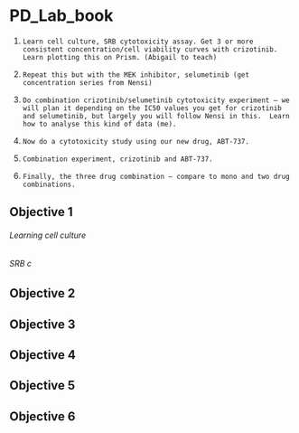 # PD_Lab_book

1.     Learn cell culture, SRB cytotoxicity assay. Get 3 or more consistent concentration/cell viability curves with crizotinib. Learn plotting this on Prism. (Abigail to teach)
2.     Repeat this but with the MEK inhibitor, selumetinib (get concentration series from Nensi)
3.     Do combination crizotinib/selumetinib cytotoxicity experiment – we will plan it depending on the IC50 values you get for crizotinib and selumetinib, but largely you will follow Nensi in this.  Learn how to analyse this kind of data (me).
4.     Now do a cytotoxicity study using our new drug, ABT-737.
5.     Combination experiment, crizotinib and ABT-737.
6.     Finally, the three drug combination – compare to mono and two drug combinations.

## Objective 1
###### Learning cell culture
###### SRB c

## Objective 2


## Objective 3


## Objective 4


## Objective 5

## Objective 6
